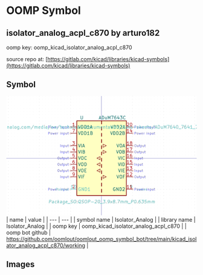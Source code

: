 # OOMP Symbol  
## isolator_analog_acpl_c870  by arturo182  
  
oomp key: oomp_kicad_isolator_analog_acpl_c870  
  
source repo at: [https://gitlab.com/kicad/libraries/kicad-symbols](https://gitlab.com/kicad/libraries/kicad-symbols)  
## Symbol  
  
[![working.png](working_600.png)](working.png)  
| name | value | 
| --- | --- | 
| symbol name | Isolator_Analog | 
| library name | Isolator_Analog | 
| oomp key | oomp_kicad_isolator_analog_acpl_c870 | 
| oomp bot github | https://github.com/oomlout/oomlout_oomp_symbol_bot/tree/main/kicad_isolator_analog_acpl_c870/working | 
## Images  
